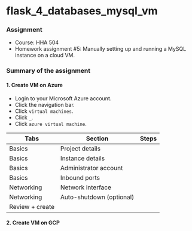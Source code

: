 # flask_4_databases_mysql_vm

### Assignment
- Course: HHA 504
- Homework assignment #5: Manually setting up and running a MySQL instance on a cloud VM.
  
### Summary of the assignment

#### 1. Create VM on Azure
- Login to your Microsoft Azure account.
- Click the navigation bar.
- Click `virtual machines`.
- Click `_`.
- Click `azure virtual machine`.

| Tabs | Section | Steps |
| --- | --- | --- | 
| Basics | Project details | |
| Basics | Instance details | |
| Basics | Administrator account | |
| Basics | Inbound ports | |
| Networking | Network interface | |
| Networking | Auto-shutdown (optional) | |
| Review + create | | |

#### 2. Create VM on GCP

